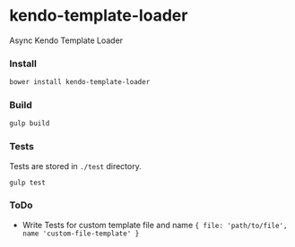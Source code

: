 # kendo-template-loader
Async Kendo Template Loader

### Install
```bash
bower install kendo-template-loader
```

### Build
```bash
gulp build
```

### Tests

Tests are stored in `./test` directory.

```bash
gulp test
```

### ToDo
- Write Tests for custom template file and name `{ file: 'path/to/file', name 'custom-file-template' }`
